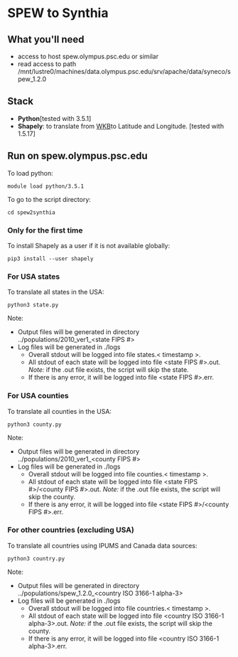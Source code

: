 # SPEW to Synthia

## What you'll need
- access to host spew.olympus.psc.edu or similar
- read access to path /mnt/lustre0/machines/data.olympus.psc.edu/srv/apache/data/syneco/spew_1.2.0

## Stack
- **Python**[tested with 3.5.1]
- **Shapely**: to translate from [WKB](https://en.wikipedia.org/wiki/Well-known_text#Well-known_binary)to Latitude and Longitude. [tested with 1.5.17]

## Run on spew.olympus.psc.edu
To load python:

`module load python/3.5.1`

To go to the script directory:

`cd spew2synthia` 

### Only for the first time
To install Shapely as a user if it is not available globally:

`pip3 install --user shapely`

### For USA states
To translate all states in the USA:

`python3 state.py`

Note: 
- Output files will be generated in directory ../populations/2010_ver1_<state FIPS #>
- Log files will be generated in ./logs
  - Overall stdout will be logged into file states.< timestamp >.
  - All stdout of each state will be logged into file <state FIPS #>.out. *Note:* if the .out file exists, the script will skip the state.
  - If there is any error, it will be logged into file <state FIPS #>.err.

### For USA counties
To translate all counties in the USA:

`python3 county.py`

Note: 
- Output files will be generated in directory ../populations/2010_ver1_<county FIPS #>
- Log files will be generated in ./logs
  - Overall stdout will be logged into file counties.< timestamp >.
  - All stdout of each state will be logged into file <state FIPS #>/<county FIPS #>.out. *Note:* if the .out file exists, the script will skip the county.
  - If there is any error, it will be logged into file <state FIPS #>/<county FIPS #>.err.

### For other countries (excluding USA)
To translate all countries using IPUMS and Canada data sources:

`python3 country.py`

Note: 
- Output files will be generated in directory ../populations/spew_1.2.0_<country ISO 3166-1 alpha-3>
- Log files will be generated in ./logs
  - Overall stdout will be logged into file countries.< timestamp >.
  - All stdout of each state will be logged into file <country ISO 3166-1 alpha-3>.out. *Note:* if the .out file exists, the script will skip the county.
  - If there is any error, it will be logged into file <country ISO 3166-1 alpha-3>.err.
